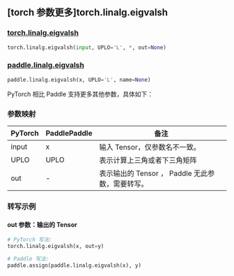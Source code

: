 ## [torch 参数更多]torch.linalg.eigvalsh

### [torch.linalg.eigvalsh](https://pytorch.org/docs/stable/generated/torch.linalg.eigvalsh.html#torch.linalg.eigvalsh)

```python
torch.linalg.eigvalsh(input, UPLO='L', *, out=None)
```

### [paddle.linalg.eigvalsh](https://www.paddlepaddle.org.cn/documentation/docs/zh/develop/api/paddle/linalg/eigvalsh_cn.html)

```python
paddle.linalg.eigvalsh(x, UPLO='L', name=None)
```

PyTorch 相比 Paddle 支持更多其他参数，具体如下：

### 参数映射

| PyTorch | PaddlePaddle | 备注 |
| ------- | ------------ | ---------------------------------------------------- |
| input   | x            | 输入 Tensor，仅参数名不一致。                        |
| UPLO    | UPLO         | 表示计算上三角或者下三角矩阵                         |
| out     | -            | 表示输出的 Tensor ， Paddle 无此参数，需要转写。 |

### 转写示例

#### out 参数：输出的 Tensor

```python
# PyTorch 写法:
torch.linalg.eigvalsh(x, out=y)

# Paddle 写法:
paddle.assign(paddle.linalg.eigvalsh(x), y)
```
